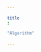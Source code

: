 ```yaml
---
title: "Algorithm"
---
```


<div id="postings"></div>

<script>
    function add_posting(url, image, title, des)
    {
        let main = document.getElementById('postings');

        let obj = document.createElement('a');
        obj.setAttribute('class', 'posting');
        let url_ = "https://giana-blog.netlify.app/" + url + "/";
        obj.setAttribute('href', url_);

        let div = document.createElement('div');
        let preimage = document.createElement('img');
        preimage.setAttribute('class', 'preimg');
        preimage.setAttribute('src', "https://giana-blog.netlify.app/assets/"+image);
        obj.appendChild(preimage);

        div.setAttribute('class', 'post-body');
        let h1 = document.createElement('h1');
        h1.setAttribute('class', "post-title");
        h1.innerText = title;
        div.appendChild(h1);

        let span = document.createElement('span');
        span.innerText = des;
        div.appendChild(span);
        obj.appendChild(div);
        main.appendChild(obj);
    }

    add_posting('oops', 'overview.jpeg', 'Overview of Problem Solving', 'This chapter explained effective approach to problem solving technique');
</script>

<style>
    .post-body
    {
        display:grid;
        place-items: center normal;
        padding: 2vw 0vw;
    }
    .posting
    {
        display: flex;
        justify-content: flex-start;
        margin: 3vw 3vw;
    }
    .preimg
    {
        display: inline-block;
        width: 10vw;
        height: 10vw;
        border-radius: 10px;
        margin: 0em 0em;
        margin-right: 3vw;
        vertical-align: middle;
    }
    span
    {
        display: block;
        font-size: 1vw;
    }
    h1
    {
        font-size: 2vw;
        margin-top:0em;
    }
</style>



